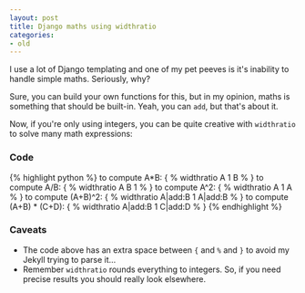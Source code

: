 ```yaml
---
layout: post
title: Django maths using widthratio
categories:
- old
---
```


I use a lot of Django templating and one of my pet peeves is it's inability to handle simple maths. Seriously, why?

Sure, you can build your own functions for this, but in my opinion, maths is something that should be built-in. Yeah, you can `add`, but that's about it.

Now, if you're only using integers, you can be quite creative with `widthratio` to solve many math expressions:

### Code
{% highlight python %}
to compute A*B: { % widthratio A 1 B % }
to compute A/B: { % widthratio A B 1 % }
to compute A^2: { % widthratio A 1 A % }
to compute (A+B)^2: { % widthratio A|add:B 1 A|add:B % }
to compute (A+B) * (C+D): { % widthratio A|add:B 1 C|add:D % }
{% endhighlight %}

### Caveats
- The code above has an extra space between `{` and `%` and `}` to avoid my Jekyll trying to parse it&hellip;
- Remember `widthratio` rounds everything to integers. So, if you need precise results you should really look elsewhere.